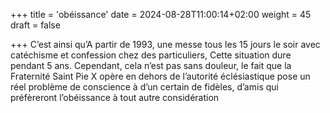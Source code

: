 +++
title = 'obéissance'
date = 2024-08-28T11:00:14+02:00
weight = 45
draft = false

+++
C’est ainsi qu’A partir de 1993, une messe tous les 15 jours le soir avec catéchisme et confession chez des particuliers, Cette situation dure pendant 5 ans. Cependant, cela n’est pas sans douleur, le fait que la Fraternité Saint Pie X opère en dehors de l’autorité éclésiastique pose un réel problème de conscience à d’un certain de fidèles, d’amis qui préfèreront l’obéissance à tout autre considération




 